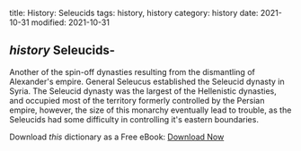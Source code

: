 title: History: Seleucids
tags: history, history
category: history
date: 2021-10-31
modified: 2021-10-31

## _history_  Seleucids-
Another of the spin-off dynasties resulting from
the dismantling of Alexander's empire.  General Seleucus established
the Seleucid dynasty in Syria.  The Seleucid dynasty was the largest
of the Hellenistic dynasties, and occupied most of the territory
formerly controlled by the Persian empire, however, the size of this
monarchy eventually lead to trouble, as the Seleucids had some
difficulty in controlling it's eastern boundaries.


Download *this* dictionary as a Free eBook: [Download Now]({static}static/CairnsHistoryDictionary.pdf)

